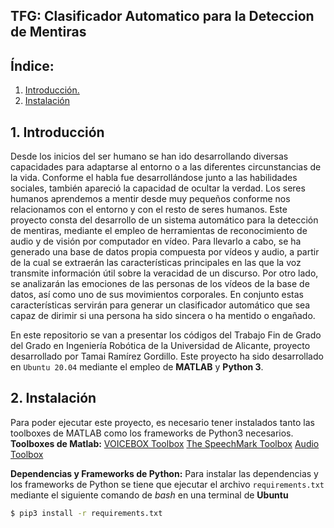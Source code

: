 ## TFG: Clasificador Automatico para la Deteccion de Mentiras
## Índice:
1. [Introducción.](#Intro)
2. [Instalación](#install)

## 1.  Introducción
Desde los inicios del ser humano se han ido desarrollando diversas capacidades para adaptarse al entorno o a las diferentes circunstancias de la vida. Conforme el habla fue desarrollándose junto a las habilidades sociales, también apareció la capacidad de ocultar la verdad. Los seres humanos aprendemos a mentir desde muy pequeños conforme nos relacionamos con el entorno y con el resto de seres humanos.
Este proyecto consta del desarrollo de un sistema automático para la detección de mentiras,
mediante el empleo de herramientas de reconocimiento de audio y de visión por computador en vı́deo. Para llevarlo a cabo, se ha generado una base de datos propia compuesta por vı́deos y audio, a partir de la cual se extraerán las caracterı́sticas principales en las que la voz transmite información útil sobre la veracidad de un discurso. Por otro lado, se analizarán las emociones de las personas de los vı́deos de la base de datos, ası́ como uno de sus movimientos corporales. En conjunto estas caracterı́sticas servirán para generar un clasificador automático que sea capaz de dirimir si una persona ha sido sincera o ha mentido o engañado.

En este repositorio se van a presentar los códigos del Trabajo Fin de Grado del Grado en Ingeniería Robótica de la Universidad de Alicante, proyecto desarrollado por Tamai Ramírez Gordillo.  Este proyecto ha sido desarrollado en `Ubuntu 20.04` mediante el empleo de **MATLAB** y **Python 3**.

## 2. Instalación
Para poder ejecutar este proyecto, es necesario tener instalados tanto las toolboxes de MATLAB como los frameworks de Python3 necesarios.
**Toolboxes de Matlab:**
 [VOICEBOX Toolbox](http://www.ee.ic.ac.uk/hp/staff/dmb/voicebox/voicebox.html#analysis "VOICEBOX Toolbox")
 [The SpeechMark Toolbox](https://speechmrk.com/speechmark-products-downloads/the-speechmark-matlab-toolbox/ "The SpeechMark Toolbox")
[Audio Toolbox](https://es.mathworks.com/products/audio.html "Audio Toolbox")

**Dependencias y Frameworks de Python:**
Para instalar las dependencias y los frameworks de Python se tiene que ejecutar el archivo `requirements.txt`  mediante el siguiente comando de *bash* en una terminal de **Ubuntu**
```bash
$ pip3 install -r requirements.txt
```


